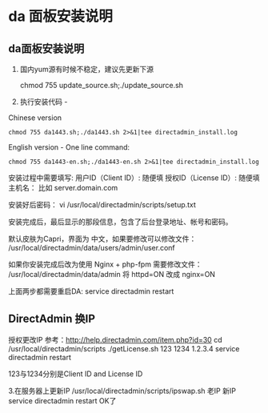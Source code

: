 da 面板安装说明
==============

da面板安装说明
-------------
1. 国内yum源有时候不稳定，建议先更新下源

	chmod 755 update_source.sh;./update_source.sh

2. 执行安装代码 - 

Chinese version

	chmod 755 da1443.sh;./da1443.sh 2>&1|tee directadmin_install.log

English version - One line command:

	chmod 755 da1443-en.sh;./da1443-en.sh 2>&1|tee directadmin_install.log

安装过程中需要填写:
用户ID（Client ID）: 随便填
授权ID（License ID）: 随便填
主机名： 比如 server.domain.com

安装好后密码：
vi /usr/local/directadmin/scripts/setup.txt 

安装完成后，最后显示的那段信息，包含了后台登录地址、帐号和密码。

默认皮肤为Capri，界面为 中文，如果要修改可以修改文件：
/usr/local/directadmin/data/users/admin/user.conf

如果你安装完成后改为使用 Nginx + php-fpm 需要修改文件：
/usr/local/directadmin/data/admin
将 httpd=ON 改成 nginx=ON

上面两步都需要重启DA:
service directadmin restart


DirectAdmin 换IP
--------------------------
授权更改IP
参考：http://help.directadmin.com/item.php?id=30
cd /usr/local/directadmin/scripts 
./getLicense.sh 123 1234 1.2.3.4
service directadmin restart 

123与1234分别是Client ID and License ID

3.在服务器上更新IP   /usr/local/directadmin/scripts/ipswap.sh 老IP  新IP
service directadmin restart  OK了